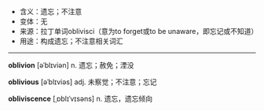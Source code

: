 - <span class="definition">含义：遗忘；不注意</span>
- <span class="definition">变体：无</span>
- <span class="definition">来源：拉丁单词oblivisci（意为to forget或to be unaware，即忘记或不知道）</span>
- <span class="definition">用途：构成遗忘；不注意相关词汇</span>

---

<span class="vocabulary">**oblivion**</span> [əˈblɪviən] n. 遗忘；赦免；湮没

<span class="vocabulary">**oblivious**</span> [əˈblɪviəs] adj. 未察觉；不注意；忘记

<span class="vocabulary">**obliviscence**</span> [ˌɒblɪˈvɪsəns] n. 遗忘，遗忘倾向 

